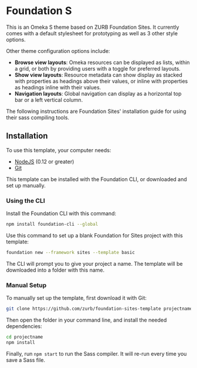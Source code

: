 # Foundation S

This is an Omeka S theme based on ZURB Foundation Sites. It currently comes with a default stylesheet for prototyping as well as 3 other style options. 

Other theme configuration options include:

* **Browse view layouts**: Omeka resources can be displayed as lists, within a grid, or both by providing users with a toggle for preferred layouts.
* **Show view layouts**: Resource metadata can show display as stacked with properties as headings above their values, or inline with properties as headings inline with their values.
* **Navigation layouts**: Global navigation can display as a horizontal top bar or a left vertical column.

The following instructions are Foundation Sites' installation guide for using their sass compiling tools.

## Installation

To use this template, your computer needs:

- [NodeJS](https://nodejs.org/en/) (0.12 or greater)
- [Git](https://git-scm.com/)

This template can be installed with the Foundation CLI, or downloaded and set up manually.

### Using the CLI

Install the Foundation CLI with this command:

```bash
npm install foundation-cli --global
```

Use this command to set up a blank Foundation for Sites project with this template:

```bash
foundation new --framework sites --template basic
```

The CLI will prompt you to give your project a name. The template will be downloaded into a folder with this name.

### Manual Setup

To manually set up the template, first download it with Git:

```bash
git clone https://github.com/zurb/foundation-sites-template projectname
```

Then open the folder in your command line, and install the needed dependencies:

```bash
cd projectname
npm install
```

Finally, run `npm start` to run the Sass compiler. It will re-run every time you save a Sass file.
